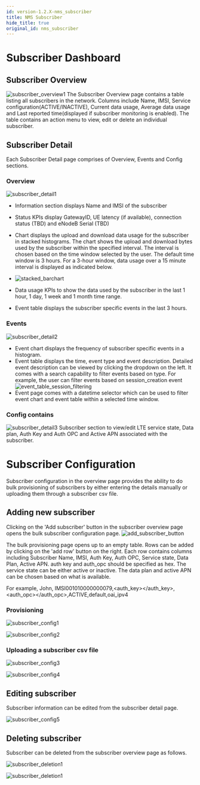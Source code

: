 ```yaml
---
id: version-1.2.X-nms_subscriber
title: NMS Subscriber
hide_title: true
original_id: nms_subscriber
---
```


# Subscriber Dashboard

## Subscriber Overview
![subscriber_overview1](../../../../readmes/assets/nms/userguide/subscriber_overview1.png)
The Subscriber Overview page contains a table listing all subscribers in the network. Columns include Name, IMSI, Service configuration(ACTIVE/INACTIVE), Current data usage, Average data usage and Last reported time(displayed if subscriber monitoring is enabled). The table contains an action menu to view, edit or delete an individual subscriber.

## Subscriber Detail
Each Subscriber Detail page comprises of Overview, Events and Config sections.

### Overview
![subscriber_detail1](../../../../readmes/assets/nms/userguide/subscriber_detail1.png)
* Information section displays Name and IMSI of the subscriber
* Status KPIs display GatewayID, UE latency (if available), connection status (TBD) and eNodeB Serial (TBD)
* Chart displays the upload and download data usage for the subscriber in stacked histograms. The chart shows the upload and download bytes used by the subscriber within the specified interval. The interval is chosen based on the time window selected by the user. The default time window is 3 hours. For a 3-hour window, data usage over a 15 minute interval is displayed as indicated below.
* ![stacked_barchart](../../../../readmes/assets/nms/userguide/stacked_barchart.png)

* Data usage KPIs to show the data used by the subscriber in the last 1 hour, 1 day, 1 week and 1 month time range.
* Event table displays the subscriber specific events in the last 3 hours.

### Events
![subscriber_detail2](../../../../readmes/assets/nms/userguide/subscriber_detail2.png)
* Event chart displays the frequency of subscriber specific events in a histogram.
* Event table displays the time, event type and event description. Detailed event description can be viewed by clicking the dropdown on the left. It comes with a search capability to filter events based on type. For example, the user can filter events based on session_creation event
![event_table_session_filtering](../../../../readmes/assets/nms/userguide/event_table_session_filtering.png)
* Event page comes with a datetime selector which can be used to filter event chart and event table within a selected time window.

### Config contains
![subscriber_detail3](../../../../readmes/assets/nms/userguide/subscriber_detail3.png)
Subscriber section to view/edit LTE service state, Data plan, Auth Key and Auth OPC and Active APN associated with the subscriber.

# Subscriber Configuration
Subscriber configuration in the overview page provides the ability to do bulk provisioning of subscribers by either
entering the details manually or uploading them through a subscriber csv file.

## Adding new subscriber
Clicking on the 'Add subscriber' button in the subscriber overview page opens the bulk subscriber configuration page.
![add_subscriber_button](../../../../readmes/assets/nms/userguide/add_subscriber_button.png)

The bulk provisioning page opens up to an empty table. Rows can be added by clicking on the 'add row' button on the right.
Each row contains columns including Subscriber Name, IMSI, Auth Key, Auth OPC, Service state, Data Plan, Active APN.
auth key and auth_opc should be specified as hex. The service state can be either active or inactive. The data plan
and active APN can be chosen based on what is available.

For example,
John, IMSI001010000000079,<auth_key></auth_key>,<auth_opc></auth_opc>,ACTIVE,default,oai_ipv4

### Provisioning
![subscriber_config1](../../../../readmes/assets/nms/userguide/subscriber_config1.png)

![subscriber_config2](../../../../readmes/assets/nms/userguide/subscriber_config2.png)

### Uploading a subscriber csv file
![subscriber_config3](../../../../readmes/assets/nms/userguide/subscriber_config3.png)

![subscriber_config4](../../../../readmes/assets/nms/userguide/subscriber_config4.png)

## Editing subscriber
Subscriber information can be edited from the subscriber detail page.

![subscriber_config5](../../../../readmes/assets/nms/userguide/subscriber_config5.png)

## Deleting subscriber
Subscriber can be deleted from the subscriber overview page as follows.

![subscriber_deletion1](../../../../readmes/assets/nms/userguide/subscriber_deletion1.png)

![subscriber_deletion1](../../../../readmes/assets/nms/userguide/subscriber_deletion2.png)
